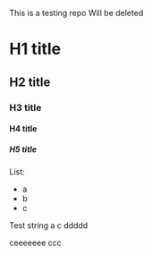 This is a testing repo
Will be deleted

# H1 title
## H2 title
### H3 title
#### H4 title
##### H5 title

List:
- a
- b
- c

Test string
a
c
ddddd


ceeeeeee
ccc
